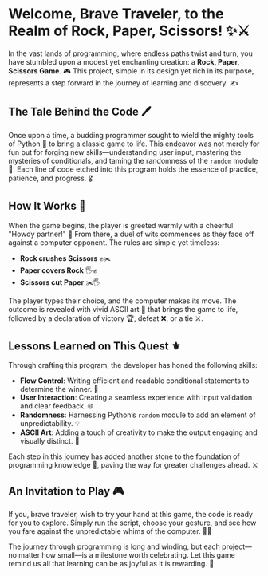 # Welcome, Brave Traveler, to the Realm of Rock, Paper, Scissors! ✨⚔️

In the vast lands of programming, where endless paths twist and turn, you have stumbled upon a modest yet enchanting creation: a **Rock, Paper, Scissors Game**. 🎮 This project, simple in its design yet rich in its purpose, represents a step forward in the journey of learning and discovery. ✍️

## The Tale Behind the Code 🖊️

Once upon a time, a budding programmer sought to wield the mighty tools of Python 🔮 to bring a classic game to life. This endeavor was not merely for fun but for forging new skills—understanding user input, mastering the mysteries of conditionals, and taming the randomness of the `random` module 🌌. Each line of code etched into this program holds the essence of practice, patience, and progress. 🎖️

## How It Works 🔧

When the game begins, the player is greeted warmly with a cheerful "Howdy partner!" 🤠 From there, a duel of wits commences as they face off against a computer opponent. The rules are simple yet timeless:

- **Rock crushes Scissors** ✊✂️
- **Paper covers Rock** 🖐️✊
- **Scissors cut Paper** ✂️🖐️

The player types their choice, and the computer makes its move. The outcome is revealed with vivid ASCII art 🎨 that brings the game to life, followed by a declaration of victory 🏆, defeat ❌, or a tie ⚔️.

## Lessons Learned on This Quest ⚜️

Through crafting this program, the developer has honed the following skills:

- **Flow Control**: Writing efficient and readable conditional statements to determine the winner. 🔄
- **User Interaction**: Creating a seamless experience with input validation and clear feedback. 🌐
- **Randomness**: Harnessing Python’s `random` module to add an element of unpredictability. 💡
- **ASCII Art**: Adding a touch of creativity to make the output engaging and visually distinct. 🎨

Each step in this journey has added another stone to the foundation of programming knowledge 🏰, paving the way for greater challenges ahead. ⚔️

## An Invitation to Play 🎮

If you, brave traveler, wish to try your hand at this game, the code is ready for you to explore. Simply run the script, choose your gesture, and see how you fare against the unpredictable whims of the computer. 🕵️‍♂️

The journey through programming is long and winding, but each project—no matter how small—is a milestone worth celebrating. Let this game remind us all that learning can be as joyful as it is rewarding. 🎉


